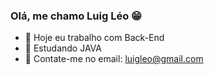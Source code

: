 ### Olá, me chamo Luig Léo 😁

- 🔭 Hoje eu trabalho com Back-End
- 🌱 Estudando JAVA 
- 💬 Contate-me no email: luigleo@gmail.com
